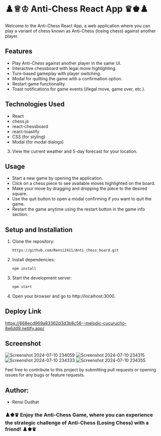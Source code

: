 # ♟️♕♔ Anti-Chess React App ♛♚♟️

Welcome to the Anti-Chess React App, a web application where you can play a variant of chess known as Anti-Chess (losing chess) against another player.

## Features
- Play Anti-Chess against another player in the same UI.
- Interactive chessboard with legal move highlighting.
- Turn-based gameplay with player switching.
- Modal for quitting the game with a confirmation option.
- Restart game functionality.
- Toast notifications for game events (illegal move, game over, etc.).

## Technologies Used
- React
- chess.js
- react-chessboard
- react-toastify
- CSS (for styling)
- Modal (for modal dialogs)


3. View the current weather and 5-day forecast for your location.

## Usage
- Start a new game by opening the application.
- Click on a chess piece to see available moves highlighted on the board.
- Make your move by dragging and dropping the piece to the desired square.
- Use the quit button to open a modal confirming if you want to quit the game.
- Restart the game anytime using the restart button in the game info section.

## Setup and Installation

1. Clone the repository:
   ```bash
   https://github.com/Rensi2411/Anti_chess_board.git

2. Install dependencies:
   ```bash
   npm install

3. Start the development server:
   ```bash
   npm start

4. Open your browser and go to http://localhost:3000.

## Deploy Link
https://668ecd969a83362d3d3b8c56--melodic-cucurucho-8e6dd9.netlify.app/

## Screenshot
![Screenshot 2024-07-10 234059](https://github.com/Rensi2411/Anti_chess_board/assets/131978061/7269523b-d853-4841-a57d-e0635a44fec5)
![Screenshot 2024-07-10 234315](https://github.com/Rensi2411/Anti_chess_board/assets/131978061/ec899e0a-d5bd-4783-a73e-307e47cc54df)
![Screenshot 2024-07-10 234333](https://github.com/Rensi2411/Anti_chess_board/assets/131978061/1d88592a-4302-436c-89ba-d6ec66ee89ef)
![Screenshot 2024-07-10 234355](https://github.com/Rensi2411/Anti_chess_board/assets/131978061/fe93d9e2-27b6-4fff-89df-88d1168fb740)


Feel free to contribute to this project by submitting pull requests or opening issues for any bugs or feature requests.

## Author:
- Rensi Dudhat
  
### ♟️♚♛ Enjoy the Anti-Chess Game, where you can experience the strategic challenge of Anti-Chess (Losing Chess) with a friend! ♟️♚♛

